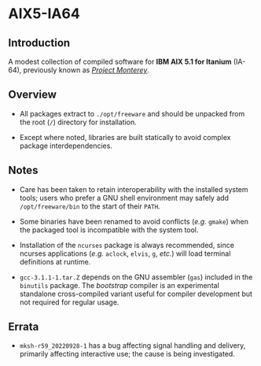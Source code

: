 # AIX5-IA64

## Introduction

A modest collection of compiled software for **IBM AIX 5.1 for Itanium** (IA-64), previously known as [*Project Monterey*](https://en.wikipedia.org/wiki/Project_Monterey).

## Overview

* All packages extract to `./opt/freeware` and should be unpacked from the root (`/`) directory for installation.

* Except where noted, libraries are built statically to avoid complex package interdependencies. 

## Notes

* Care has been taken to retain interoperability with the installed system tools; users who prefer a GNU shell environment may safely add `/opt/freeware/bin` to the start of their `PATH`.

* Some binaries have been renamed to avoid conflicts (*e.g.* `gmake`) when the packaged tool is incompatible with the system tool.

* Installation of the `ncurses` package is always recommended, since ncurses applications (*e.g.* `aclock`, `elvis`, `g`, *etc.*) will load terminal definitions at runtime.

* `gcc-3.1.1-1.tar.Z` depends on the GNU assembler (`gas`) included in the `binutils` package.  The *bootstrap* compiler is an experimental standalone cross-compiled variant useful for compiler development but not required for regular usage.

## Errata

* `mksh-r59_20220928-1` has a bug affecting signal handling and delivery, primarily affecting interactive use; the cause is being investigated.
